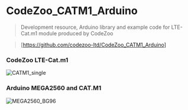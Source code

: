 # CodeZoo_CATM1_Arduino
> Development resource, Arduino library and example code for LTE-Cat.m1 module produced by CodeZoo


> [https://github.com/codezoo-ltd/CodeZoo_CATM1_Arduino]

### CodeZoo LTE-Cat.m1
![CATM1_single](https://user-images.githubusercontent.com/22319034/84928458-5eb58d80-b109-11ea-8349-bacfa3e9e747.PNG)

### Arduino MEGA2560 and CAT.M1
![MEGA2560_BG96](https://user-images.githubusercontent.com/22319034/85375442-44e4d200-b571-11ea-951c-48bb70986e93.png)
